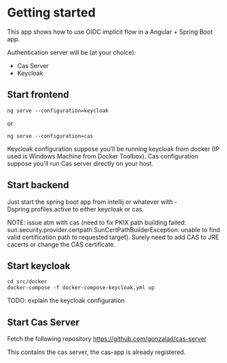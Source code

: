 # Getting started

This app shows how to use OIDC implicit flow in a Angular + Spring Boot app.

Authentication server will be (at your choice):

* Cas Server
* Keycloak

## Start frontend

```
ng serve --configuration=keycloak
```
or
```
ng serve --configuration=cas
```

Keycloak configuration suppose you'll be running keycloak from docker (IP used is Windows Machine from Docker Toolbox).
Cas configuration suppose you'll run Cas server directly on your host.


## Start backend

Just start the spring boot app from intellij or whatever with -Dspring.profiles.active to either keycloak or cas.

NOTE: issue atm with cas (need to fix PKIX path building failed: sun.security.provider.certpath.SunCertPathBuilderException: 
unable to find valid certification path to requested target).
Surely need to add CAS to JRE cacerts or change the CAS certificate.


## Start keycloak

```
cd src/docker
docker-compose -f docker-compose-keycloak.yml up
```

TODO: explain the keycloak configuration


## Start Cas Server

Fetch the following repository https://github.com/gonzalad/cas-server

This contains the cas server, the cas-app is already registered.



